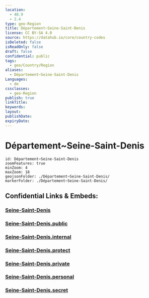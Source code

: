 ```yaml
---
location:
  - 48.9
  - 2.4
type: geo-Region
title: Département~Seine-Saint-Denis
license: CC BY-SA 4.0
source: https://datahub.io/core/country-codes
isDeleted: false
isReadOnly: false
draft: false
confidential: public
tags:
  - geo/Country/Region
aliases:
  - Département~Seine-Saint-Denis
Languages:
  - de
cssclasses:
  - geo-Region
publish: true
linkTitle:
keywords:
layout:
publishDate:
expiryDate:
---
```


# Département~Seine-Saint-Denis

```leaflet
id: Département~Seine-Saint-Denis
zoomFeatures: true 
minZoom: 4 
maxZoom: 18
geojsonFolder: ./Département~Seine-Saint-Denis/
markerFolder: ./Département~Seine-Saint-Denis/
```


## Confidential Links & Embeds: 

### [Seine-Saint-Denis](/_Standards/Earth/Continent/Europe/Europe~West/France/regions~France/Île-de-France/departments~Île-de-France/Seine-Saint-Denis.md) 

### [Seine-Saint-Denis.public](/_public/Earth/Continent/Europe/Europe~West/France/regions~France/Île-de-France/departments~Île-de-France/Seine-Saint-Denis.public.md) 

### [Seine-Saint-Denis.internal](/_internal/Earth/Continent/Europe/Europe~West/France/regions~France/Île-de-France/departments~Île-de-France/Seine-Saint-Denis.internal.md) 

### [Seine-Saint-Denis.protect](/_protect/Earth/Continent/Europe/Europe~West/France/regions~France/Île-de-France/departments~Île-de-France/Seine-Saint-Denis.protect.md) 

### [Seine-Saint-Denis.private](/_private/Earth/Continent/Europe/Europe~West/France/regions~France/Île-de-France/departments~Île-de-France/Seine-Saint-Denis.private.md) 

### [Seine-Saint-Denis.personal](/_personal/Earth/Continent/Europe/Europe~West/France/regions~France/Île-de-France/departments~Île-de-France/Seine-Saint-Denis.personal.md) 

### [Seine-Saint-Denis.secret](/_secret/Earth/Continent/Europe/Europe~West/France/regions~France/Île-de-France/departments~Île-de-France/Seine-Saint-Denis.secret.md)

